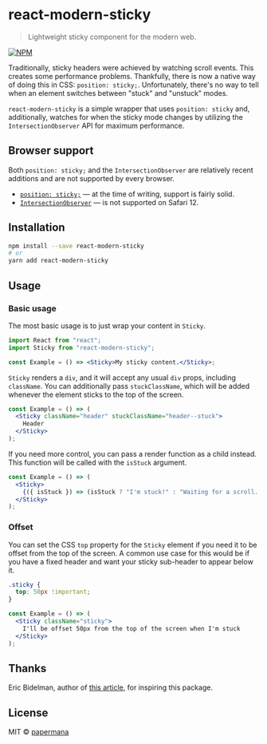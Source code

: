 # react-modern-sticky

> Lightweight sticky component for the modern web.

[![NPM](https://img.shields.io/npm/v/react-modern-sticky.svg)](https://www.npmjs.com/package/react-modern-sticky)

Traditionally, sticky headers were achieved by watching scroll events. This creates some performance problems. Thankfully, there is now a native way of doing this in CSS: `position: sticky;`. Unfortunately, there's no way to tell when an element switches between "stuck" and "unstuck" modes.

`react-modern-sticky` is a simple wrapper that uses `position: sticky` and, additionally, watches for when the sticky mode changes by utilizing the `IntersectionObserver` API for maximum performance.

## Browser support

Both `position: sticky;` and the `IntersectionObserver` are relatively recent additions and are not supported by every browser.

- [`position: sticky;`](https://caniuse.com/#feat=css-sticky) — at the time of writing, support is fairly solid.
- [`IntersectionObserver`](https://caniuse.com/#feat=intersectionobserver) — is not supported on Safari 12.

## Installation

```bash
npm install --save react-modern-sticky
# or
yarn add react-modern-sticky
```

## Usage

### Basic usage

The most basic usage is to just wrap your content in `Sticky`.

```jsx
import React from "react";
import Sticky from "react-modern-sticky";

const Example = () => <Sticky>My sticky content.</Sticky>;
```

`Sticky` renders a `div`, and it will accept any usual `div` props, including `className`. You can additionally pass `stuckClassName`, which will be added whenever the element sticks to the top of the screen.

```jsx
const Example = () => (
  <Sticky className="header" stuckClassName="header--stuck">
    Header
  </Sticky>
);
```

If you need more control, you can pass a render function as a child instead. This function will be called with the `isStuck` argument.

```jsx
const Example = () => (
  <Sticky>
    {({ isStuck }) => (isStuck ? "I'm stuck!" : "Waiting for a scroll...")}
  </Sticky>
);
```

### Offset

You can set the CSS `top` property for the `Sticky` element if you need it to be offset from the top of the screen. A common use case for this would be if you have a fixed header and want your sticky sub-header to appear below it.

```css
.sticky {
  top: 50px !important;
}
```

```jsx
const Example = () => (
  <Sticky className="sticky">
    I'll be offset 50px from the top of the screen when I'm stuck
  </Sticky>
);
```

## Thanks

Eric Bidelman, author of [this article](https://developers.google.com/web/updates/2017/09/sticky-headers), for inspiring this package.

## License

MIT © [papermana](https://github.com/papermana)

